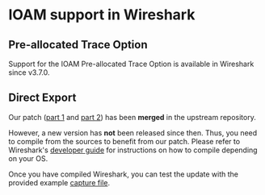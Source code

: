 # IOAM support in Wireshark

## Pre-allocated Trace Option

Support for the IOAM Pre-allocated Trace Option is available in Wireshark since v3.7.0.

## Direct Export

Our patch ([part 1](https://gitlab.com/wireshark/wireshark/-/merge_requests/16848) and [part 2](https://gitlab.com/wireshark/wireshark/-/merge_requests/18740)) has been **merged** in the upstream repository.

However, a new version has **not** been released since then.
Thus, you need to compile from the sources to benefit from our patch.
Please refer to Wireshark's [developer guide](https://www.wireshark.org/docs/wsdg_html_chunked/) for instructions on how to compile depending on your OS.

Once you have compiled Wireshark, you can test the update with the provided example [capture file](./dex.pcap).
